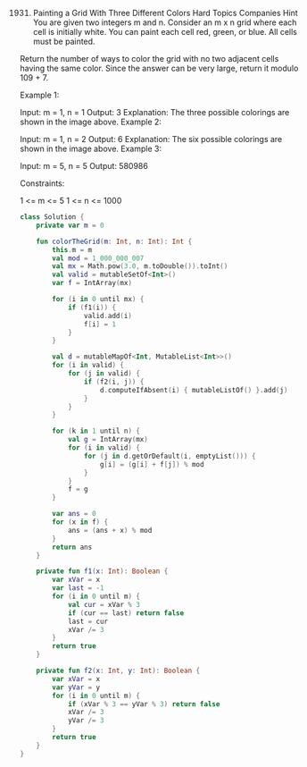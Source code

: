 1931. Painting a Grid With Three Different Colors
Hard
Topics
Companies
Hint
You are given two integers m and n. Consider an m x n grid where each cell is initially white. You can paint each cell red, green, or blue. All cells must be painted.

Return the number of ways to color the grid with no two adjacent cells having the same color. Since the answer can be very large, return it modulo 109 + 7.

 

Example 1:


Input: m = 1, n = 1
Output: 3
Explanation: The three possible colorings are shown in the image above.
Example 2:


Input: m = 1, n = 2
Output: 6
Explanation: The six possible colorings are shown in the image above.
Example 3:

Input: m = 5, n = 5
Output: 580986
 

Constraints:

1 <= m <= 5
1 <= n <= 1000

```kt
class Solution {
    private var m = 0

    fun colorTheGrid(m: Int, n: Int): Int {
        this.m = m
        val mod = 1_000_000_007
        val mx = Math.pow(3.0, m.toDouble()).toInt()
        val valid = mutableSetOf<Int>()
        var f = IntArray(mx)

        for (i in 0 until mx) {
            if (f1(i)) {
                valid.add(i)
                f[i] = 1
            }
        }

        val d = mutableMapOf<Int, MutableList<Int>>()
        for (i in valid) {
            for (j in valid) {
                if (f2(i, j)) {
                    d.computeIfAbsent(i) { mutableListOf() }.add(j)
                }
            }
        }

        for (k in 1 until n) {
            val g = IntArray(mx)
            for (i in valid) {
                for (j in d.getOrDefault(i, emptyList())) {
                    g[i] = (g[i] + f[j]) % mod
                }
            }
            f = g
        }

        var ans = 0
        for (x in f) {
            ans = (ans + x) % mod
        }
        return ans
    }

    private fun f1(x: Int): Boolean {
        var xVar = x
        var last = -1
        for (i in 0 until m) {
            val cur = xVar % 3
            if (cur == last) return false
            last = cur
            xVar /= 3
        }
        return true
    }

    private fun f2(x: Int, y: Int): Boolean {
        var xVar = x
        var yVar = y
        for (i in 0 until m) {
            if (xVar % 3 == yVar % 3) return false
            xVar /= 3
            yVar /= 3
        }
        return true
    }
}


```
